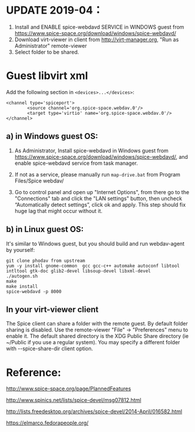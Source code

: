 # UPDATE 2019-04：
1. Install and ENABLE spice-webdavd SERVICE in WINDOWS guest from https://www.spice-space.org/download/windows/spice-webdavd/
2. Download virt-viewer in client from http://virt-manager.org, "Run as Administrator" remote-viewer
3. Select folder to be shared.

# Guest libvirt xml
Add the following section in `<devices>...</devices>`:
```
<channel type='spiceport'>
        <source channel='org.spice-space.webdav.0'/>
        <target type='virtio' name='org.spice-space.webdav.0'/>
</channel>
```

## a) in Windows guest OS:
1. As Administrator, Install spice-webdavd in Windows guest from https://www.spice-space.org/download/windows/spice-webdavd/, and enable spice-webdavd service from task manager.

2. If not as a service, please manually run `map-drive.bat` from Program Files/Spice webdav/

3. Go to control panel and open up "Internet Options", from there go to the "Connections" tab and click the "LAN settings" button, then uncheck “Automatically detect settings”, click ok and apply. This step should fix huge lag that might occur without it.

## b) in Linux guest OS:
It's similar to Windows guest, but you should build and run webdav-agent by yourself:
```
git clone phodav from upstream
yum -y install gnome-common  gcc gcc-c++ automake autoconf libtool
intltool gtk-doc glib2-devel libsoup-devel libxml-devel
./autogen.sh
make
make install
spice-webdavd -p 8000
```
## In your virt-viewer client
The Spice client can share a folder with the remote guest. By default folder sharing is disabled. Use the remote-viewer "File" → "Preferences" menu to enable it. The default shared directory is the XDG Public Share directory (ie ~/Public if you use a regular system). You may specify a different folder with --spice-share-dir client option.

# Reference:
http://www.spice-space.org/page/PlannedFeatures

http://www.spinics.net/lists/spice-devel/msg07812.html

http://lists.freedesktop.org/archives/spice-devel/2014-April/016582.html

https://elmarco.fedorapeople.org/
